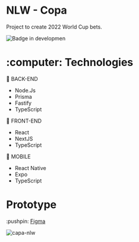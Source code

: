 # NLW - Copa

<p>Project to create 2022 World Cup bets.</p>

![Badge in developmen](http://img.shields.io/static/v1?label=STATUS&message=IN%20DEVELOPMENT&color=GREEN&style=for-the-badge)

<h1>:computer: Technologies</h1>

:round_pushpin: BACK-END
- Node.Js
- Prisma
- Fastify
- TypeScript

:round_pushpin: FRONT-END
- React
- NextJS
- TypeScript

:iphone: MOBILE
- React Native 
- Expo
- TypeScript

<h1>Prototype</h1>
:pushpin: <a href="https://www.figma.com/community/file/1169028343875283461">Figma</a>

![capa-nlw](https://user-images.githubusercontent.com/20993374/199374042-c1ee8ae9-e707-4705-8327-01719f6fdf7f.png)

